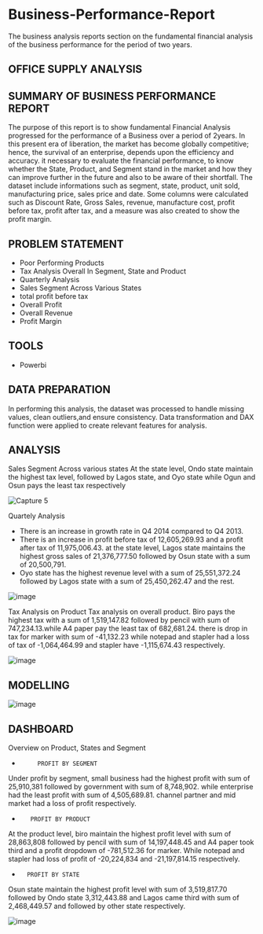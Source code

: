 # Business-Performance-Report
The business analysis reports section on the fundamental financial analysis of the business performance for the period of two years.

## OFFICE SUPPLY ANALYSIS

## SUMMARY OF BUSINESS PERFORMANCE REPORT
The purpose of this report is to show fundamental Financial Analysis progressed for the performance of a Business over a period of 2years. In this present era of liberation, the market has become globally competitive; hence, the survival of an enterprise, depends upon the efficiency and accuracy. it necessary to evaluate the financial performance, to know whether the State, Product, and Segment stand in the market and how they can improve further in the future and also to be aware of their shortfall. The dataset include informations such as segment, state, product, unit sold, manufacturing price, sales price and date. Some columns were calculated such as Discount Rate, Gross Sales, revenue, manufacture cost, profit before tax, profit after tax, and a measure was also created to show the profit margin.

## PROBLEM STATEMENT
* Poor Performing Products
* Tax Analysis Overall In Segment, State and Product
* Quarterly Analysis
* Sales Segment Across Various States
* total profit before tax
* Overall Profit
* Overall Revenue
* Profit Margin

## TOOLS
*  Powerbi

## DATA PREPARATION
In performing this analysis, the dataset was processed to handle missing values, clean outliers,and ensure consistency. Data transformation and DAX function were applied to create relevant features for analysis.


## ANALYSIS

Sales Segment Across various states
At the state level, Ondo state maintain the highest tax level, followed by Lagos state, and  Oyo state while Ogun and Osun pays the least tax respectively

![Capture 5](https://user-images.githubusercontent.com/124039605/235680592-36845b50-742c-4a21-9fe6-09f92be83f28.PNG)

Quartely Analysis
*  There is an increase in growth rate in Q4 2014 compared to Q4 2013.
*  There is an increase in profit before tax of 12,605,269.93 and a profit after tax of 11,975,006.43. at the state level, Lagos state maintains the highest gross sales of 21,376,777.50 followed by Osun state with a sum of 20,500,791.
*  Oyo state has the highest revenue level with a sum of 25,551,372.24 followed by Lagos state with a sum of 25,450,262.47 and the rest.

![image](https://user-images.githubusercontent.com/124039605/235683322-80c8ef4d-febd-4e71-9782-31d74e858f90.png)

Tax Analysis on Product
Tax analysis on overall product. Biro pays the highest tax with a sum of 1,519,147.82 followed by pencil with sum of 747,234.13.while  A4 paper pay the least tax of 682,681.24. there is drop in tax for marker with sum of -41,132.23 while notepad and stapler had a loss of tax of -1,064,464.99 and stapler have -1,115,674.43 respectively.

![image](https://user-images.githubusercontent.com/124039605/235689632-a696f2d1-0f9b-47f9-9a7e-71f4634557f7.png)

## MODELLING

![image](https://user-images.githubusercontent.com/124039605/235690578-e5fa1b97-add1-441a-9bfb-aeab21386a11.png)

## DASHBOARD

Overview on Product, States and Segment
*          PROFIT BY SEGMENT
Under profit by segment, small business had the highest profit with sum of 25,910,381 followed by government with sum of 8,748,902. while enterprise had the least profit with sum of 4,505,689.81. channel partner and mid market had a loss of profit respectively.
*        PROFIT BY PRODUCT
At the product level, biro maintain the highest profit level with sum of 28,863,808 followed by pencil with sum of 14,197,448.45 and A4 paper took third and a profit dropdown of -781,512.36 for marker. While notepad and stapler had loss of profit of -20,224,834 and -21,197,814.15 respectively.
*       PROFIT BY STATE
Osun state maintain the highest profit level with sum of 3,519,817.70 followed by Ondo state 3,312,443.88 and Lagos came third with sum of 2,468,449.57 and followed by other state respectively.

![image](https://user-images.githubusercontent.com/124039605/235691414-bca7fde1-c9d1-4c97-8530-d8bdcaf7244a.png)







